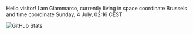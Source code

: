 Hello visitor! I am Giammarco, currently living in space coordinate Brussels and time coordinate Sunday, 4 July, 02:16 CEST

![GitHub Stats](https://github-readme-stats.vercel.app/api?username=grcasanova)
